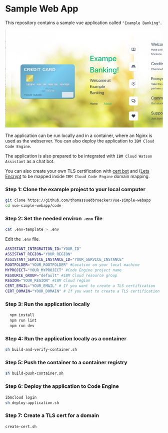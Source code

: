 # Sample Web App

This repository contains a sample vue application called `"Example Banking"`.

![](images/simple-webapp-01.png)

The application can be run locally and in a container, where an Nginx is used as the webserver. You can also deploy the application to `IBM Cloud Code Engine`.

The application is also prepared to be integrated with `IBM Cloud Watson Assistant` as a chat bot. 

You can also create your own TLS certification with [cert bot](https://certbot.eff.org/) and ([Lets Encrypt](https://letsencrypt.org/) to be mapped inside `IBM Cloud Code Engine` domain mapping.

### Step 1: Clone the example project to your local computer

```sh
git clone https://github.com/thomassuedbroecker/vue-simple-webapp
cd vue-simple-webapp/code
```

### Step 2:  Set the needed environ `.env` file

```sh
cat .env-template > .env
```

Edit the `.env` file.

```sh
ASSISTANT_INTEGRATION_ID="YOUR_ID" 
ASSISTANT_REGION="YOUR_REGION"
ASSISTANT_SERVICE_INSTANCE_ID="YOUR_SERVICE_INSTANCE"
ROOTFOLDER="YOUR_ROOTFOLDER" #Location on your local machine
MYPROJECT="YOUR_MYPROJECT" #Code Engine project name
RESOURCE_GROUP="default" #IBM Cloud resource group
REGION="YOUR_REGION" #IBM Cloud region
CERT_EMAIL="YOUR_EMAIL" # If you want to create a TLS certification
CERT_DOMAIN="YOUR_DOMAIN" # If you want to create a TLS certification
```

### Step 3: Run the application locally

```sh
  npm install
  npm run lint
  npm run dev
```

### Step 4: Run the application locally as a container

```sh
sh build-and-verify-container.sh
```

### Step 5: Push the container to a container registry

```sh
sh build-push-container.sh
```

### Step 6: Deploy the application to Code Engine

```sh
ibmcloud login
sh deploy-application.sh
```

### Step 7: Create a TLS cert for a domain

```sh
create-cert.sh
```
